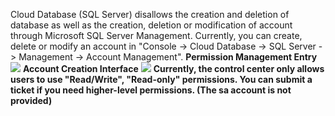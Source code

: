 Cloud Database (SQL Server) disallows the creation and deletion of database as well as the creation, deletion or modification of account through Microsoft SQL Server Management. Currently, you can create, delete or modify an account in
"Console -> Cloud Database -> SQL Server -> Management -> Account Management".
**Permission Management Entry**
![](//mccdn.qcloud.com/static/img/1038939dbb7fce584de7fa978d6d0db9/image.png)
**Account Creation Interface**
 ![](//mccdn.qcloud.com/static/img/cddcef81262d8383396d411d9d905153/image.png)
**Currently, the control center only allows users to use "Read/Write", "Read-only" permissions. You can submit a ticket if you need higher-level permissions. (The sa account is not provided)**
